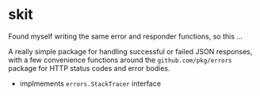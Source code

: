 # skit

Found myself writing the same error and responder functions, so this ...

A really simple package for handling successful or failed JSON responses, with a few convenience functions around the `github.com/pkg/errors` package for HTTP status codes and error bodies.

* implmements `errors.StackTracer` interface


